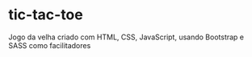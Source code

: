 ﻿# tic-tac-toe
 
Jogo da velha criado com HTML, CSS, JavaScript, usando Bootstrap e SASS como facilitadores

